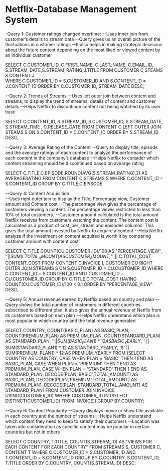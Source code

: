 # Netflix-Database Management System
-Query 1: Customer ratings changed overtime:
            --Uses inner join from customer’s details to stream data 
            --Query gives us an overall picture of the fluctuations in customer ratings
            --It also helps in making strategic decisions about the future content depending on the most liked or viewed content by an individual customer

SELECT C.CUSTOMER_ID, C.FIRST_NAME, C.LAST_NAME, C.EMAIL_ID, 
  S.STREAM_DATE,S.STREAM_RATING,J.TITLE
FROM CUSTOMER C,STEAMS S.CONTENT J  
WHERE C.CUSTOMER_ID = S.CUSTOMER_ID AND S.CONTENT_ID = J.CONTENT_ID
ORDER BY C.CUSTOMER_ID, STREAM_DATE DESC;


--Query 2: Trends of Streams
           --Uses left outer join between content and streams, to display the trend of streams, details of content and customer details
           --Helps Netflix to discontinue content not being watched by its user base
           
SELECT C.CONTENT_ID, S.STREAM_ID, S.CUSTOMER_ID, S.STREAM_DATE, 
  S.STREAM_TIME , C.RELEASE_DATE
FROM CONTENT C LEFT OUTER JOIN STEAMS S ON S.CONTENT_ID = C.CONTENT_ID
ORDER BY S.STREAM_ID DESC;


--Query 3: Average Rating of the Content
           --Query to display title, episode and the average ratings of each content to analyze the performance of each content in the company’s database
           --Helps Netflix to consider which content streaming should be discontinued based on avearge rating

SELECT C.TITLE,C.EPISODE,ROUND(AVG(S.STREAM_RATING),2) AS AVERAGERATING
FROM CONTENT C,STREAMS S
WHERE C.CONTENT_ID = S.CONTENT_ID
GROUP BY C.TITLE,C.EPISODE


--Query 4: Content Acquisition  
           --Uses right outer join to display the Title, Percentage view, Customer amount and Content cost
           --The percentage view gives the percentage of customers viewing a content. The percentage viewis restricted to less than 10% of total customers. 
           --Customer amount calculated is the total amount Netflix receives from customers watching the content. The content cost is calculated as a product of cost_per_stream and episodes columns. This gives the total amount invested by Netflix to acquire a content
           --Help Netflix analyze if the investment on content acquired is worth it by comparing customer amount with content cost

SELECT C.TITLE,COUNT(CU.CUSTOMER_ID)/100 AS "PERCENTAGE_VIEW",
  '$' || SUM(I.TOTAL_AMOUNT) AS CUSTOMER_AMOUNT,
  '$' || C.TOTAL_COST CONTENT_COST
FROM CONTENT C,INVOICE I, CUSTOMER CU RIGHT OUTER JOIN STREAMS S ON 
   S.CUSTOMER_ID = CU.CUSTOMER_ID
WHERE C.CONTENT_ID = S.CONTENT_ID AND I.CUSTOMER_ID = CU.CUSTOMER_ID
GROUP BY C.TITLE,C.TOTAL_COST
HAVING COUNT(CU.CUSTOMER_ID)/100  < 0.1
ORDER BY "PERCENTAGE_VIEW" DESC;


--Query 5: Annual revenue earned by Netflix based on country and plan
           --Query shows the total number of customers in different countries subscribed to different plan. It also gives the annual revenue of Netflix from its customers based on each plan
           --Helps Netflix understand which plan is most popular in which country and the total revenue generated

SELECT COUNTRY,
  COUNT(BASIC_PLAN) AS BASIC_PLAN,
  COUNT(PREMIUM_PLAN) AS PREMIUM_PLAN,
  COUNT(STANDARD_PLAN) AS STANDARD_PLAN,
  '$' || SUM(BASIC_PLAN1) * 12 AS BASIC_YEARLY,
  '$' || SUM(STANDARD_PLAN1) * 12 AS STANDARD_YEARLY,
  '$' || SUM(PREMIUM_PLAN1) * 12 AS PREMIUM_YEARLY
FROM
(SELECT 
    COUNTRY AS COUNTRY,
    CASE WHEN PLAN = 'BASIC' THEN 1 END AS BASIC_PLAN,
    CASE WHEN PLAN = 'PREMIUM' THEN 1 END AS PREMIUM_PLAN,
    CASE WHEN PLAN = 'STANDARD' THEN 1 END AS STANDARD_PLAN,
    DECODE(PLAN,'BASIC',TOTAL_AMOUNT) AS BASIC_PLAN1,
    DECODE(PLAN,'PREMIUM',TOTAL_AMOUNT) AS PREMIUM_PLAN1,
    DECODE(PLAN,'STANDARD',TOTAL_AMOUNT) AS STANDARD_PLAN1 
FROM CUSTOMER JOIN INVOICE USING(CUSTOMER_ID)
WHERE CUSTOMER_ID IN (SELECT DISTINCT(CUSTOMER_ID) FROM INVOICE))
GROUP BY COUNTRY;


--Query 6: Content Popularity 
           --Query displays movie or show title available in each country and the number of streams
           --Helps Netflix understand which content they need to keep to satisfy their customers
           --Location was taken into consideration as specific content may be popular in certain countries but not in others

SELECT C.COUNTRY, T.TITLE, COUNT(S.STREAM_ID) AS "VIEWS FOR EACH CONTENT FOR EACH COUNTRY"
FROM STREAMS S, CUSTOMER C, CONTENT T
WHERE C.CUSTOMER_ID = S.CUSTOMER_ID AND T.CONTENT_ID = S.CONTENT_ID
GROUP BY C.COUNTRY, S.CONTENT_ID, T.TITLE
ORDER BY C.COUNTRY, COUNT(S.STREAM_ID) DESC;
